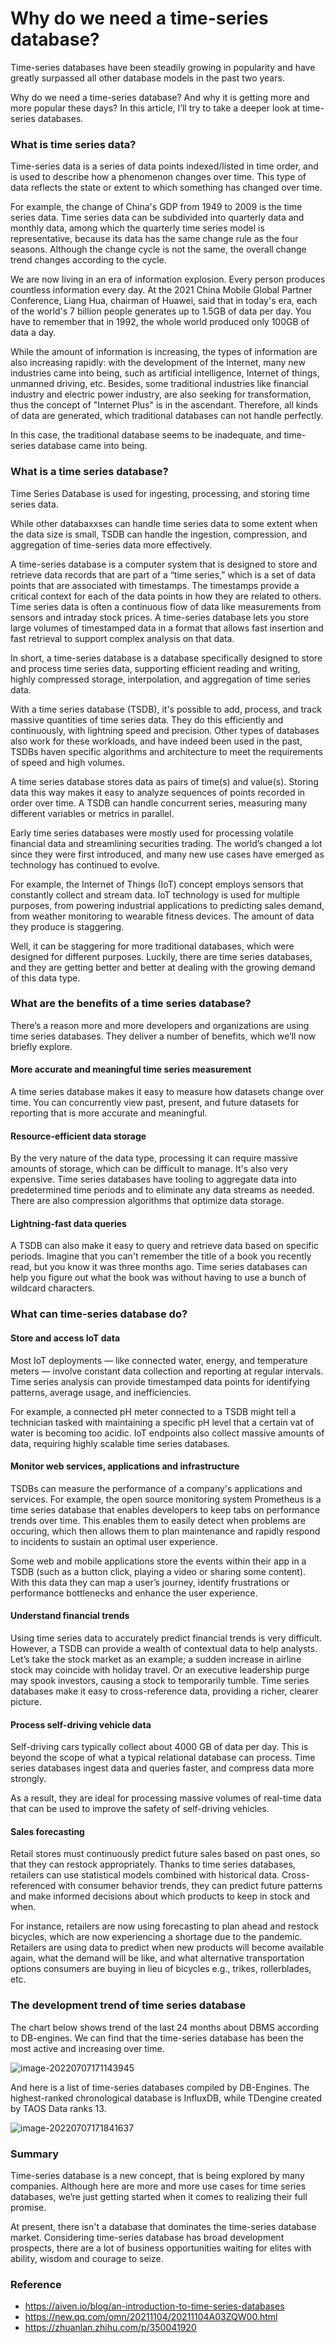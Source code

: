 # Why do we need a time-series database?

Time-series databases have been steadily growing in popularity and have greatly surpassed all other database models in the past two years. 

Why do we need a time-series database? And why it is getting more and more popular these days? In this article, I’ll try to take a deeper look at time-series databases. 

### What is time series data?

Time-series data is a series of data points indexed/listed in time order, and is used to describe how a phenomenon changes over time. This type of data reflects the state or extent to which something has changed over time. 

For example, the change of China's GDP from 1949 to 2009 is the time series data. Time series data can be subdivided into quarterly data and monthly data, among which the quarterly time series model is representative, because its data has the same change rule as the four seasons. Although the change cycle is not the same, the overall change trend changes according to the cycle. 

We are now living in an era of information explosion. Every person produces countless information every day. At the 2021 China Mobile Global Partner Conference, Liang Hua, chairman of Huawei, said that in today's era, each of the world's 7 billion people generates up to 1.5GB of data per day. You have to remember that in 1992, the whole world produced only 100GB of data a day. 

While the amount of information is increasing, the types of information are also increasing rapidly: with the development of the Internet, many new industries came into being, such as artificial intelligence, Internet of things, unmanned driving, etc. Besides, some traditional industries like financial industry and electric power industry, are also seeking for transformation, thus the concept of "Internet Plus" is in the ascendant. Therefore, all kinds of data are generated, which traditional databases can not handle perfectly.

In this case, the traditional database seems to be inadequate, and time-series database came into being.

### What is a time series database?

Time Series Database is used for ingesting, processing, and storing time series data. 

While other databaxxses can handle time series data to some extent when the data size is small, TSDB can handle the ingestion, compression, and aggregation of time-series data more effectively.

A time-series database is a computer system that is designed to store and retrieve data records that are part of a “time series,” which is a set of data points that are associated with timestamps.  The timestamps provide a critical context for each of the data points in how they are related to others.  Time series data is often a continuous flow of data like measurements from sensors and intraday stock prices.  A time-series database lets you store large volumes of timestamped data in a format that allows fast insertion and fast retrieval to support complex analysis on that data.

In short, a time-series database is a database specifically designed to store and process time series data, supporting efficient reading and writing, highly compressed storage, interpolation, and aggregation of time series data.

With a time series database (TSDB), it's possible to add, process, and track massive quantities of time series data. They do this efficiently and continuously, with lightning speed and precision. Other types of databases also work for these workloads, and have indeed been used in the past, TSDBs haven specific algorithms and architecture to meet the requirements of speed and high volumes.

A time series database stores data as pairs of time(s) and value(s). Storing data this way makes it easy to analyze sequences of points recorded in order over time. A TSDB can handle concurrent series, measuring many different variables or metrics in parallel.

Early time series databases were mostly used for processing volatile financial data and streamlining securities trading. The world’s changed a lot since they were first introduced, and many new use cases have emerged as technology has continued to evolve.

For example, the Internet of Things (IoT) concept employs sensors that constantly collect and stream data. IoT technology is used for multiple purposes, from powering industrial applications to predicting sales demand, from weather monitoring to wearable fitness devices. The amount of data they produce is staggering.

Well, it can be staggering for more traditional databases, which were designed for different purposes. Luckily, there are time series databases, and they are getting better and better at dealing with the growing demand of this data type.

### What are the benefits of a time series database?

There’s a reason more and more developers and organizations are using time series databases. They deliver a number of benefits, which we’ll now briefly explore.

#### More accurate and meaningful time series measurement

A time series database makes it easy to measure how datasets change over time. You can concurrently view past, present, and future datasets for reporting that is more accurate and meaningful.

#### Resource-efficient data storage

By the very nature of the data type, processing it can require massive amounts of storage, which can be difficult to manage. It's also very expensive. Time series databases have tooling to aggregate data into predetermined time periods and to eliminate any data streams as needed. There are also compression algorithms that optimize data storage.

#### Lightning-fast data queries

A TSDB can also make it easy to query and retrieve data based on specific periods. Imagine that you can't remember the title of a book you recently read, but you know it was three months ago. Time series databases can help you figure out what the book was without having to use a bunch of wildcard characters.

### What can time-series database do?

#### Store and access IoT data

Most IoT deployments — like connected water, energy, and temperature meters — involve constant data collection and reporting at regular intervals. Time series analysis can provide timestamped data points for identifying patterns, average usage, and inefficiencies.

For example, a connected pH meter connected to a TSDB might tell a technician tasked with maintaining a specific pH level that a certain vat of water is becoming too acidic. IoT endpoints also collect massive amounts of data, requiring highly scalable time series databases.

#### Monitor web services, applications and infrastructure

TSDBs can measure the performance of a company's applications and services. For example, the open source monitoring system Prometheus is a time series database that enables developers to keep tabs on performance trends over time. This enables them to easily detect when problems are occuring, which then allows them to plan maintenance and rapidly respond to incidents to sustain an optimal user experience.

Some web and mobile applications store the events within their app in a TSDB (such as a button click, playing a video or sharing some content). With this data they can map a user’s journey, identify frustrations or performance bottlenecks and enhance the user experience.

#### Understand financial trends

Using time series data to accurately predict financial trends is very difficult. However, a TSDB can provide a wealth of contextual data to help analysts. Let’s take the stock market as an example; a sudden increase in airline stock may coincide with holiday travel. Or an executive leadership purge may spook investors, causing a stock to temporarily tumble. Time series databases make it easy to cross-reference data, providing a richer, clearer picture.

#### Process self-driving vehicle data

Self-driving cars typically collect about 4000 GB of data per day. This is beyond the scope of what a typical relational database can process. Time series databases ingest data and queries faster, and compress data more strongly.

As a result, they are ideal for processing massive volumes of real-time data that can be used to improve the safety of self-driving vehicles.

#### Sales forecasting

Retail stores must continuously predict future sales based on past ones, so that they can restock appropriately. Thanks to time series databases, retailers can use statistical models combined with historical data. Cross-referenced with consumer behavior trends, they can predict future patterns and make informed decisions about which products to keep in stock and when.

For instance, retailers are now using forecasting to plan ahead and restock bicycles, which are now experiencing a shortage due to the pandemic. Retailers are using data to predict when new products will become available again, what the demand will be like, and what alternative transportation options consumers are buying in lieu of bicycles e.g., trikes, rollerblades, etc.

### The development trend of time series database

The chart below shows trend of the last 24 months about DBMS according to DB-engines. We can find that the time-series database has been the most active and increasing over time.

![image-20220707171143945](https://github.com/Wen-Yuhan/The-Design-and-Application-of-Time-series-Database/blob/main/images/image-20220707171143945.png)

And here is a list of time-series databases compiled by DB-Engines. The highest-ranked chronological database is InfluxDB, while TDengine created by TAOS Data ranks 13.

![image-20220707171841637](https://github.com/Wen-Yuhan/The-Design-and-Application-of-Time-series-Database/blob/main/images/image-20220707171841637.png)

### Summary

Time-series database is a new concept, that is being explored by many companies. Although here are more and more use cases for time series databases, we’re just getting started when it comes to realizing their full promise.

At present, there isn't a database that dominates the time-series database market. Considering time-series database has broad development prospects, there are a lot of business opportunities waiting for elites with ability, wisdom and courage to seize.

### Reference

+ https://aiven.io/blog/an-introduction-to-time-series-databases
+ https://new.qq.com/omn/20211104/20211104A03ZQW00.html
+ https://zhuanlan.zhihu.com/p/350041920
